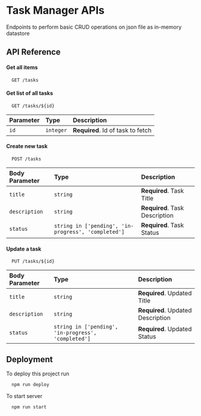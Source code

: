 # Task Manager APIs

Endpoints to perform basic CRUD operations on json file as in-memory datastore

## API Reference

#### Get all items

```http
  GET /tasks
```

#### Get list of all tasks

```http
  GET /tasks/${id}
```

| Parameter | Type      | Description                       |
| :-------- | :-------- | :-------------------------------- |
| `id`      | `integer` | **Required**. Id of task to fetch |

#### Create new task

```http
  POST /tasks
```

| Body Parameter | Type                                                | Description                    |
| :------------- | :-------------------------------------------------- | :----------------------------- |
| `title`        | `string`                                            | **Required**. Task Title       |
| `description`  | `string`                                            | **Required**. Task Description |
| `status`       | `string in ['pending', 'in-progress', 'completed']` | **Required**. Task Status      |

#### Update a task

```http
  PUT /tasks/${id}
```

| Body Parameter | Type                                                | Description                       |
| :------------- | :-------------------------------------------------- | :-------------------------------- |
| `title`        | `string`                                            | **Required**. Updated Title       |
| `description`  | `string`                                            | **Required**. Updated Description |
| `status`       | `string in ['pending', 'in-progress', 'completed']` | **Required**. Updated Status      |

## Deployment

To deploy this project run

```bash
  npm run deploy
```

To start server

```bash
  npm run start
```
